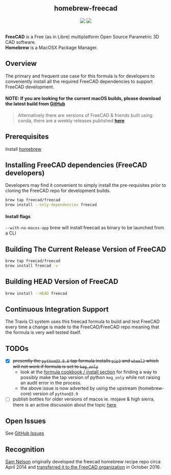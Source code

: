 <!-- use html tags to center content --> 

<h2 align="center">homebrew-freecad</h2>

<div align="center">
<!-- homebrew logo -->
<img src="https://cloud.githubusercontent.com/assets/4140247/26723866/91e6a282-4764-11e7-9e3b-b8eb4fdc03f1.PNG">

<!-- freecad logo -->
<img src="https://cloud.githubusercontent.com/assets/4140247/26723951/f96fd95a-4764-11e7-96eb-4889cab6d246.PNG">
</div>

<!-- add a little spacing -->
<br />

**FreeCAD** is a Free (as in Libre) multiplatform Open Source Parametric 3D CAD software.<br />
**Homebrew** is a MacOSX Package Manager.

[img1]: <https://cloud.githubusercontent.com/assets/4140247/26723866/91e6a282-4764-11e7-9e3b-b8eb4fdc03f1.PNG>
[img2]: <https://cloud.githubusercontent.com/assets/4140247/26723951/f96fd95a-4764-11e7-96eb-4889cab6d246.PNG>

## Overview

The primary and frequent use case for this formula is for developers to conveniently install all the required FreeCAD dependencies to support FreeCAD development.

#### NOTE: If you are looking for the current macOS builds, please download the latest build from [GitHub](https://github.com/FreeCAD/FreeCAD/releases)

> Alternatively there are versions of FreeCAD & friends built using conda, there are a weekly releases published [**here**](https://github.com/FreeCAD/FreeCAD-Bundle/releases/tag/weekly-builds)

## Prerequisites

Install [homebrew](http://brew.sh)

## Installing FreeCAD dependencies (FreeCAD developers)

Developers may find it convenient to simply install the pre-requisites prior to cloning the FreeCAD repo for development builds.

```sh
brew tap freecad/freecad
brew install --only-dependencies freecad
```

#### Install flags

`--with-no-macos-app` brew will install freecad as binary to be launched from a CLI

## Building The Current Release Version of FreeCAD

```sh
brew tap freecad/freecad
brew install freecad -v
```

## Building HEAD Version of FreeCAD

```sh
brew install --HEAD freecad
```

## Continuous Integration Support

The Travis CI system uses this freecad formula to build and test FreeCAD every time
a change is made to the FreeCAD/FreeCAD repo meaning that the formula is very well
tested itself.

## TODOs

- [x] ~~presently the `python@3.9.6` tap formula installs `pip3` and `wheel3` which will not work if formula is set to `keg_only`~~
    - look at the [formula cookbook / install section][1] for finding a way to possibly make the tap version of python `keg_only` while not raising an audit error in the process.
    - the above issue is now adverted by using the upstream (homebrew-core) version of `python@3.9`
- [ ] publish bottles for older versions of macos ie. mojave & high sierra, there is an active discussion about the topic [here][lnk1]

[1]: <https://docs.brew.sh/Formula-Cookbook#bininstall-foo>
[lnk1]: <https://github.com/Homebrew/discussions/discussions/2340>

## Open Issues

See [GitHub Issues][ghi]

[ghi]: <https://github.com/FreeCAD/homebrew-freecad/issues>

## Recognition

[Sam Nelson](https://github.com/sanelson) originally developed the freecad homebrew recipe repo circa April 2014 
and [transferred it to the FreeCAD organization](https://github.com/FreeCAD/homebrew-freecad/issues/20) in October 2016.
